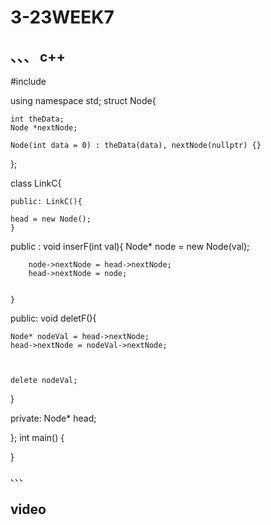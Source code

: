 # 3-23WEEK7

## 、、、 c++

#include <iostream>

using namespace std;
struct Node{

    int theData;
    Node *nextNode;

    Node(int data = 0) : theData(data), nextNode(nullptr) {}
};



class LinkC{

    public: LinkC(){

    head = new Node();
    }



public :
    void  inserF(int val){
        Node* node = new Node(val);

        node->nextNode = head->nextNode;
        head->nextNode = node;


    }


public:
    void deletF(){

    
    Node* nodeVal = head->nextNode;
    head->nextNode = nodeVal->nextNode;



    delete nodeVal;

}



private: Node* head;




};
int main() {


}

、、、

## video
